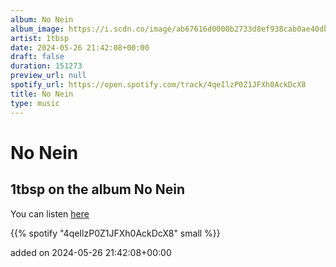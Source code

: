 ```yaml
---
album: No Nein
album_image: https://i.scdn.co/image/ab67616d0000b2733d8ef938cab0ae40dba4b058
artist: 1tbsp
date: 2024-05-26 21:42:08+00:00
draft: false
duration: 151273
preview_url: null
spotify_url: https://open.spotify.com/track/4qeIlzP0Z1JFXh0AckDcX8
title: No Nein
type: music
---
```



# No Nein

## 1tbsp on the album No Nein

You can listen [here](https://open.spotify.com/track/4qeIlzP0Z1JFXh0AckDcX8)

{{% spotify "4qeIlzP0Z1JFXh0AckDcX8" small %}}

added on 2024-05-26 21:42:08+00:00